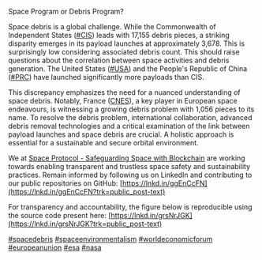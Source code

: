 Space Program or Debris Program? 

Space debris is a global challenge. While the Commonwealth of Independent States ([#CIS](https://www.linkedin.com/signup/cold-join?session_redirect=https%3A%2F%2Fwww.linkedin.com%2Ffeed%2Fhashtag%2Fcis&trk=public_post-text)) leads with 17,155 debris pieces, a striking disparity emerges in its payload launches at approximately 3,678. This is surprisingly low considering associated debris count. This should raise questions about the correlation between space activities and debris generation. The United States ([#USA](https://www.linkedin.com/signup/cold-join?session_redirect=https%3A%2F%2Fwww.linkedin.com%2Ffeed%2Fhashtag%2Fusa&trk=public_post-text)) and the People's Republic of China ([#PRC](https://www.linkedin.com/signup/cold-join?session_redirect=https%3A%2F%2Fwww.linkedin.com%2Ffeed%2Fhashtag%2Fprc&trk=public_post-text)) have launched significantly more payloads than CIS. 

This discrepancy emphasizes the need for a nuanced understanding of space debris. Notably, France ([CNES](https://fr.linkedin.com/company/cnes?trk=public_post-text)), a key player in European space endeavours, is witnessing a growing debris problem with 1,056 pieces to its name. To resolve the debris problem, international collaboration, advanced debris removal technologies and a critical examination of the link between payload launches and space debris are crucial. A holistic approach is essential for a sustainable and secure orbital environment. 

We at [Space Protocol - Safeguarding Space with Blockchain](https://au.linkedin.com/company/spaceprotocolorg?trk=public_post-text) are working towards enabling transparent and trustless space safety and sustainability practices. Remain informed by following us on LinkedIn and contributing to our public repositories on GitHub: [https://lnkd.in/ggEnCcFN](https://lnkd.in/ggEnCcFN?trk=public_post-text) 

For transparency and accountability, the figure below is reproducible using the source code present here: [https://lnkd.in/grsNrJGK](https://lnkd.in/grsNrJGK?trk=public_post-text)  

[#spacedebris](https://www.linkedin.com/signup/cold-join?session_redirect=https%3A%2F%2Fwww.linkedin.com%2Ffeed%2Fhashtag%2Fspacedebris&trk=public_post-text)  [#spaceenvironmentalism](https://www.linkedin.com/signup/cold-join?session_redirect=https%3A%2F%2Fwww.linkedin.com%2Ffeed%2Fhashtag%2Fspaceenvironmentalism&trk=public_post-text)  [#worldeconomicforum](https://www.linkedin.com/signup/cold-join?session_redirect=https%3A%2F%2Fwww.linkedin.com%2Ffeed%2Fhashtag%2Fworldeconomicforum&trk=public_post-text)  [#europeanunion](https://www.linkedin.com/signup/cold-join?session_redirect=https%3A%2F%2Fwww.linkedin.com%2Ffeed%2Fhashtag%2Feuropeanunion&trk=public_post-text)  [#esa](https://www.linkedin.com/signup/cold-join?session_redirect=https%3A%2F%2Fwww.linkedin.com%2Ffeed%2Fhashtag%2Fesa&trk=public_post-text)  [#nasa](https://www.linkedin.com/signup/cold-join?session_redirect=https%3A%2F%2Fwww.linkedin.com%2Ffeed%2Fhashtag%2Fnasa&trk=public_post-text)